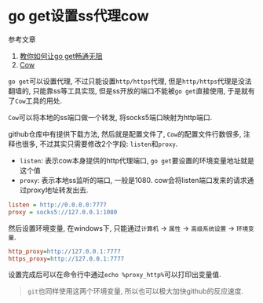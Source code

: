 # go get设置ss代理cow

参考文章

1. [教你如何让go get畅通无阻](https://studygolang.com/articles/9490)
2. [Cow](https://github.com/cyfdecyf/cow/)

`go get`可以设置代理, 不过只能设置`http/https`代理, 但是`http/https`代理是没法翻墙的, 只能靠ss等工具实现, 但是ss开放的端口不能被`go get`直接使用, 于是就有了`Cow`工具的用处.

`Cow`可以将本地的ss端口做一个转发, 将socks5端口映射为http端口.

github仓库中有提供下载方法, 然后就是配置文件了, `Cow`的配置文件行数很多, 注释也很多, 不过其实只需要修改2个字段: `listen`和`proxy`.

- `listen`: 表示cow本身提供的http代理端口, `go get`要设置的环境变量地址就是这个值
- `proxy`: 表示本地ss监听的端口, 一般是1080. cow会将listen端口发来的请求通过proxy地址转发出去.

```ini
listen = http://0.0.0.0:7777
proxy = socks5://127.0.0.1:1080
```

然后设置环境变量, 在windows下, 只能通过`计算机` -> `属性` -> `高级系统设置` -> `环境变量`.

```ini
http_proxy=http://127.0.0.1:7777
https_proxy=http://127.0.0.1:7777
```

设置完成后可以在命令行中通过`echo %proxy_http%`可以打印出变量值.

> `git`也同样使用这两个环境变量, 所以也可以极大加快github的反应速度.

